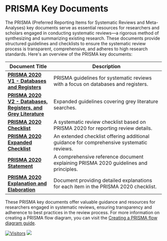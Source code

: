 # PRISMA Key Documents

The PRISMA (Preferred Reporting Items for Systematic Reviews and Meta-Analyses) key documents serve as essential resources for researchers and scholars engaged in conducting systematic reviews—a rigorous method of synthesizing and summarizing existing research. These documents provide structured guidelines and checklists to ensure the systematic review process is transparent, comprehensive, and adheres to high research standards. Here's an overview of the PRISMA key documents:

<table><thead><tr><th>Document Title</th><th width="340.3333333333333">Description</th></tr></thead><tbody><tr><td><a href="https://guides.lib.unc.edu/ld.php?content_id=61167715"><strong>PRISMA 2020 V1 - Databases and Registers</strong></a></td><td>PRISMA guidelines for systematic reviews with a focus on databases and registers.</td></tr><tr><td><a href="https://guides.lib.unc.edu/ld.php?content_id=61167765"><strong>PRISMA 2020 V2 - Databases, Registers, and Grey Literature</strong></a></td><td>Expanded guidelines covering grey literature searches.</td></tr><tr><td><a href="http://dx.doi.org/10.1136/bmj.n71"><strong>PRISMA 2020 Checklist</strong></a></td><td>A systematic review checklist based on PRISMA 2020 for reporting review details.</td></tr><tr><td><a href="https://guides.lib.unc.edu/ld.php?content_id=61167653"><strong>PRISMA 2020 Expanded Checklist</strong></a></td><td>An extended checklist offering additional guidance for comprehensive systematic reviews.</td></tr><tr><td><a href="http://dx.doi.org/10.1136/bmj.n160"><strong>PRISMA 2020 Statement</strong></a></td><td>A comprehensive reference document explaining PRISMA 2020 guidelines and principles.</td></tr><tr><td><a href="https://github.com/drshahizan/research-material/blob/main/SLR/PRISMA_2020_checklist.docx"><strong>PRISMA 2020 Explanation and Elaboration</strong></a></td><td>Document providing detailed explanations for each item in the PRISMA 2020 checklist.</td></tr></tbody></table>

These PRISMA key documents offer valuable guidance and resources for researchers engaged in systematic reviews, ensuring transparency and adherence to best practices in the review process. For more information on creating a PRISMA flow diagram, you can visit the [Creating a PRISMA flow diagram guide](https://guides.lib.unc.edu/prisma).

[![Visitors](https://api.visitorbadge.io/api/visitors?path=https%3A%2F%2Fgithub.com%2Fdrshahizan&labelColor=%23697689&countColor=%23555555&style=plastic)](https://visitorbadge.io/status?path=https%3A%2F%2Fgithub.com%2Fdrshahizan)
![](https://hit.yhype.me/github/profile?user_id=81284918)